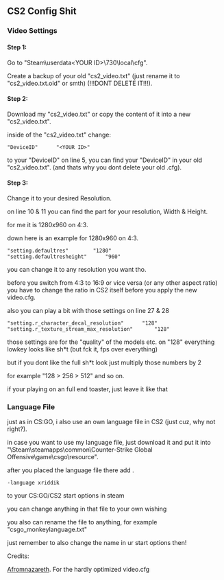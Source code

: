 ## CS2 Config Shit

### Video Settings
#### Step 1:
Go to "Steam\userdata\<YOUR ID>\730\local\cfg".

Create a backup of your old "cs2_video.txt" (just rename it to "cs2_video.txt.old" or smth) (!!!DONT DELETE IT!!!).
#### Step 2:
Download my "cs2_video.txt" or copy the content of it into a new "cs2_video.txt".

inside of the "cs2_video.txt" change:
```
"DeviceID"		"<YOUR ID>"
```
to your "DeviceID" on line 5, you can find your "DeviceID" in your old "cs2_video.txt". (and thats why you dont delete your old .cfg).
#### Step 3:
Change it to your desired Resolution.

on line 10 & 11 you can find the part for your resolution, Width & Height.

for me it is 1280x960 on 4:3.

down here is an example for 1280x960 on 4:3.
```
"setting.defaultres"		"1280"
"setting.defaultresheight"		"960"
```
you can change it to any resolution you want tho.

before you switch from 4:3 to 16:9 or vice versa (or any other aspect ratio) you have to change the ratio in CS2 itself before you apply the new video.cfg.

also you can play a bit with those settings on line 27 & 28
```
"setting.r_character_decal_resolution"		"128"
"setting.r_texture_stream_max_resolution"		"128"
```
those settings are for the "quality" of the models etc. on "128" everything lowkey looks like sh*t (but fck it, fps over everything)

but if you dont like the full sh*t look just multiply those numbers by 2

for example "128 > 256 > 512" and so on.

if your playing on an full end toaster, just leave it like that

### Language File
just as in CS:GO, i also use an own language file in CS2 (just cuz, why not right?).

in case you want to use my language file, just download it and put it into "\Steam\steamapps\common\Counter-Strike Global Offensive\game\csgo\resource".

after you placed the language file there add .
```
-language xriddik
```
to your CS:GO/CS2 start options in steam

you can change anything in that file to your own wishing

you also can rename the file to anything, for example "csgo_monkeylanguage.txt"

just remember to also change the name in ur start options then!










Credits:

[Afromnazareth](https://twitter.com/Afromnazareth). For the hardly optimized video.cfg
